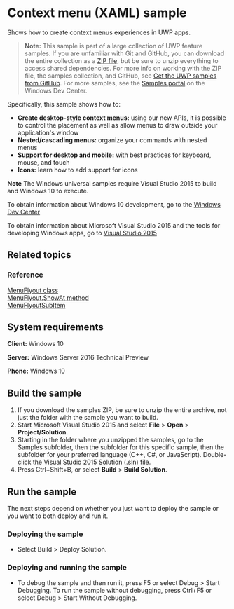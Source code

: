 <!---
  category: ControlsLayoutAndText
  samplefwlink: http://go.microsoft.com/fwlink/p/?LinkId=620021
--->

# Context menu (XAML) sample

Shows how to create context menus experiences in UWP apps.

> **Note:** This sample is part of a large collection of UWP feature samples. 
> If you are unfamiliar with Git and GitHub, you can download the entire collection as a 
> [ZIP file](https://github.com/Microsoft/Windows-universal-samples/archive/master.zip), but be 
> sure to unzip everything to access shared dependencies. For more info on working with the ZIP file, 
> the samples collection, and GitHub, see [Get the UWP samples from GitHub](https://aka.ms/ovu2uq). 
> For more samples, see the [Samples portal](https://aka.ms/winsamples) on the Windows Dev Center. 

Specifically, this sample shows how to:

- **Create desktop-style context menus:** using our new APIs, it is possible to control the placement as well as allow menus to draw outside your application's window
- **Nested/cascading menus:** organize your commands with nested menus
- **Support for desktop and mobile:** with best practices for keyboard, mouse, and touch
- **Icons:** learn how to add support for icons

**Note** The Windows universal samples require Visual Studio 2015 to build and Windows 10 to execute.
 
To obtain information about Windows 10 development, go to the [Windows Dev Center](http://go.microsoft.com/fwlink/?LinkID=532421)

To obtain information about Microsoft Visual Studio 2015 and the tools for developing Windows apps, go to [Visual Studio 2015](http://go.microsoft.com/fwlink/?LinkID=532422)

## Related topics

### Reference

[MenuFlyout class](https://msdn.microsoft.com/library/windows/apps/windows.ui.xaml.controls.menuflyout.aspx)  
[MenuFlyout.ShowAt method](https://msdn.microsoft.com/library/windows/apps/windows.ui.xaml.controls.menuflyout.showat.aspx)  
[MenuFlyoutSubItem](https://msdn.microsoft.com/library/windows/apps/windows.ui.xaml.controls.menuflyoutsubitem.aspx)  

## System requirements

**Client:** Windows 10

**Server:** Windows Server 2016 Technical Preview

**Phone:**  Windows 10

## Build the sample

1. If you download the samples ZIP, be sure to unzip the entire archive, not just the folder with the sample you want to build. 
2. Start Microsoft Visual Studio 2015 and select **File** \> **Open** \> **Project/Solution**.
3. Starting in the folder where you unzipped the samples, go to the Samples subfolder, then the subfolder for this specific sample, then the subfolder for your preferred language (C++, C#, or JavaScript). Double-click the Visual Studio 2015 Solution (.sln) file.
4. Press Ctrl+Shift+B, or select **Build** \> **Build Solution**.

## Run the sample

The next steps depend on whether you just want to deploy the sample or you want to both deploy and run it.

### Deploying the sample

- Select Build > Deploy Solution. 

### Deploying and running the sample

- To debug the sample and then run it, press F5 or select Debug >  Start Debugging. To run the sample without debugging, press Ctrl+F5 or select Debug > Start Without Debugging. 